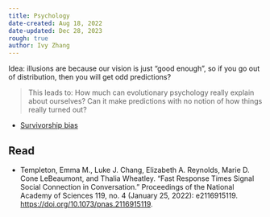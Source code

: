 ```yaml
---
title: Psychology
date-created: Aug 18, 2022
date-updated: Dec 28, 2023
rough: true 
author: Ivy Zhang
---
```


Idea: illusions are because our vision is just “good enough”, so if you go out of distribution, then you will get odd predictions?

> This leads to: How much can evolutionary psychology really explain about ourselves? Can it make predictions with no notion of how things really turned out?

- [Survivorship bias](https://en.wikipedia.org/wiki/Survivorship_bias#:~:text=Survivorship%20bias%20or%20survival%20bias,conclusions%20because%20of%20incomplete%20data.)

## Read

- Templeton, Emma M., Luke J. Chang, Elizabeth A. Reynolds, Marie D. Cone LeBeaumont, and Thalia Wheatley. “Fast Response Times Signal Social Connection in Conversation.” Proceedings of the National Academy of Sciences 119, no. 4 (January 25, 2022): e2116915119. <https://doi.org/10.1073/pnas.2116915119>.

